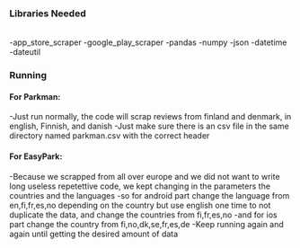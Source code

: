 
<h3>Libraries Needed </h3>
<br>
-app_store_scraper 
-google_play_scraper 
-pandas
-numpy 
-json
-datetime
-dateutil
<h3> Running </h3>
<h4> For Parkman:</h4> 
-Just run normally, the code will scrap reviews from finland and denmark, in english, Finnish, and danish
-Just make sure there is an csv file in the same directory named parkman.csv with the correct header

<h4>For EasyPark: </h4>
-Because we scrapped from all over europe and we did not want to write long useless repetettive code, we kept changing in the parameters the
countries and the languages
-so for android part change the language from  en,fi,fr,es,no depending on the country but use english one time to not duplicate the data, and change the countries from fi,fr,es,no
-and for ios part change the country from fi,no,dk,se,fr,es,de
-Keep running again and again until getting the desired amount of data

